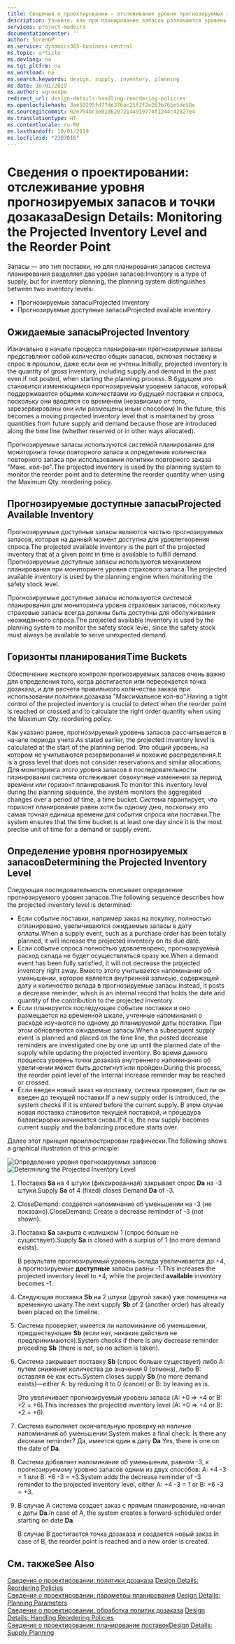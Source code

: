 ```yaml
---
title: Сведения о проектировании — отслеживание уровня прогнозируемых запасов и точки дозаказа | Документация Майкрософт
description: Узнайте, как при планирование запасов различаются уровень прогнозируемых запасов и уровень прогнозируемых доступных запасов.
services: project-madeira
documentationcenter: ''
author: SorenGP
ms.service: dynamics365-business-central
ms.topic: article
ms.devlang: na
ms.tgt_pltfrm: na
ms.workload: na
ms.search.keywords: design, supply, inventory, planning
ms.date: 10/01/2019
ms.author: sgroespe
redirect_url: design-details-handling-reordering-policies
ms.openlocfilehash: 3ae50295fd77de376ac25f2f2e267b765e5de58e
ms.sourcegitcommit: 02e704bc3e01d62072144919774f1244c42827e4
ms.translationtype: HT
ms.contentlocale: ru-RU
ms.lasthandoff: 10/01/2019
ms.locfileid: "2307016"
---
```

# <a name="design-details-monitoring-the-projected-inventory-level-and-the-reorder-point"></a><span data-ttu-id="51fc0-103">Сведения о проектировании: отслеживание уровня прогнозируемых запасов и точки дозаказа</span><span class="sxs-lookup"><span data-stu-id="51fc0-103">Design Details: Monitoring the Projected Inventory Level and the Reorder Point</span></span>
<span data-ttu-id="51fc0-104">Запасы — это тип поставки, но для планирования запасов система планирования разделяет два уровня запасов:</span><span class="sxs-lookup"><span data-stu-id="51fc0-104">Inventory is a type of supply, but for inventory planning, the planning system distinguishes between two inventory levels:</span></span>  

* <span data-ttu-id="51fc0-105">Прогнозируемые запасы</span><span class="sxs-lookup"><span data-stu-id="51fc0-105">Projected inventory</span></span>  
* <span data-ttu-id="51fc0-106">Прогнозируемые доступные запасы</span><span class="sxs-lookup"><span data-stu-id="51fc0-106">Projected available inventory</span></span>  

## <a name="projected-inventory"></a><span data-ttu-id="51fc0-107">Ожидаемые запасы</span><span class="sxs-lookup"><span data-stu-id="51fc0-107">Projected Inventory</span></span>  
<span data-ttu-id="51fc0-108">Изначально в начале процесса планирования прогнозируемые запасы представляют собой количество общих запасов, включая поставку и спрос в прошлом, даже если они не учтены.</span><span class="sxs-lookup"><span data-stu-id="51fc0-108">Initially, projected inventory is the quantity of gross inventory, including supply and demand in the past even if not posted, when starting the planning process.</span></span> <span data-ttu-id="51fc0-109">В будущем это становится изменяющимся прогнозируемым уровнем запасов, который поддерживается общими количествами из будущей поставки и спроса, поскольку они вводятся со временем (независимо от того, зарезервированы они или размещены иным способом).</span><span class="sxs-lookup"><span data-stu-id="51fc0-109">In the future, this becomes a moving projected inventory level that is maintained by gross quantities from future supply and demand because those are introduced along the time line (whether reserved or in other ways allocated).</span></span>  

<span data-ttu-id="51fc0-110">Прогнозируемые запасы используются системой планирования для мониторинга точки повторного запаса и определения количества повторного запаса при использовании политики повторного заказа "Макс. кол-во".</span><span class="sxs-lookup"><span data-stu-id="51fc0-110">The projected inventory is used by the planning system to monitor the reorder point and to determine the reorder quantity when using the Maximum Qty. reordering policy.</span></span>  

## <a name="projected-available-inventory"></a><span data-ttu-id="51fc0-111">Прогнозируемые доступные запасы</span><span class="sxs-lookup"><span data-stu-id="51fc0-111">Projected Available Inventory</span></span>  
<span data-ttu-id="51fc0-112">Прогнозируемые доступные запасы являются частью прогнозируемых запасов, которая на данный момент доступна для удовлетворения спроса.</span><span class="sxs-lookup"><span data-stu-id="51fc0-112">The projected available inventory is the part of the projected inventory that at a given point in time is available to fulfill demand.</span></span> <span data-ttu-id="51fc0-113">Прогнозируемые доступные запасы используются механизмом планирования при мониторинге уровня страхового запаса.</span><span class="sxs-lookup"><span data-stu-id="51fc0-113">The projected available inventory is used by the planning engine when monitoring the safety stock level.</span></span>  

<span data-ttu-id="51fc0-114">Прогнозируемые доступные запасы используются системой планирования для мониторинга уровня страховых запасов, поскольку страховые запасы всегда должны быть доступны для обслуживания неожиданного спроса.</span><span class="sxs-lookup"><span data-stu-id="51fc0-114">The projected available inventory is used by the planning system to monitor the safety stock level, since the safety stock must always be available to serve unexpected demand.</span></span>  

## <a name="time-buckets"></a><span data-ttu-id="51fc0-115">Горизонты планирования</span><span class="sxs-lookup"><span data-stu-id="51fc0-115">Time Buckets</span></span>  
<span data-ttu-id="51fc0-116">Обеспечение жесткого контроля прогнозируемых запасов очень важно для определения того, когда достигается или пересекается точка дозаказа, и для расчета правильного количества заказа при использовании политики дозаказа "Максимальное кол-во".</span><span class="sxs-lookup"><span data-stu-id="51fc0-116">Having a tight control of the projected inventory is crucial to detect when the reorder point is reached or crossed and to calculate the right order quantity when using the Maximum Qty. reordering policy.</span></span>  

<span data-ttu-id="51fc0-117">Как указано ранее, прогнозируемый уровень запасов рассчитывается в начале периода учета.</span><span class="sxs-lookup"><span data-stu-id="51fc0-117">As stated earlier, the projected inventory level is calculated at the start of the planning period.</span></span> <span data-ttu-id="51fc0-118">Это общий уровень, на котором не учитываются резервирования и похожие распределения.</span><span class="sxs-lookup"><span data-stu-id="51fc0-118">It is a gross level that does not consider reservations and similar allocations.</span></span> <span data-ttu-id="51fc0-119">Для мониторинга этого уровня запасов в последовательности планирования система отслеживает совокупные изменения за период времени или горизонт планирования.</span><span class="sxs-lookup"><span data-stu-id="51fc0-119">To monitor this inventory level during the planning sequence, the system monitors the aggregated changes over a period of time, a time bucket.</span></span> <span data-ttu-id="51fc0-120">Система гарантирует, что горизонт планирования равен хотя бы одному дню, поскольку это самая точная единица времени для события спроса или поставки.</span><span class="sxs-lookup"><span data-stu-id="51fc0-120">The system ensures that the time bucket is at least one day since it is the most precise unit of time for a demand or supply event.</span></span>  

## <a name="determining-the-projected-inventory-level"></a><span data-ttu-id="51fc0-121">Определение уровня прогнозируемых запасов</span><span class="sxs-lookup"><span data-stu-id="51fc0-121">Determining the Projected Inventory Level</span></span>  
<span data-ttu-id="51fc0-122">Следующая последовательность описывает определение прогнозируемого уровня запасов.</span><span class="sxs-lookup"><span data-stu-id="51fc0-122">The following sequence describes how the projected inventory level is determined:</span></span>  

* <span data-ttu-id="51fc0-123">Если событие поставки, например заказ на покупку, полностью спланировано, увеличиваются ожидаемые запасы в дату оплаты.</span><span class="sxs-lookup"><span data-stu-id="51fc0-123">When a supply event, such as a purchase order has been totally planned, it will increase the projected inventory on its due date.</span></span>  
* <span data-ttu-id="51fc0-124">Если событие спроса полностью удовлетворено, прогнозируемый расход склада не будет осуществляться сразу же.</span><span class="sxs-lookup"><span data-stu-id="51fc0-124">When a demand event has been fully satisfied, it will not decrease the projected inventory right away.</span></span> <span data-ttu-id="51fc0-125">Вместо этого учитывается напоминание об уменьшении, которое является внутренней записью, содержащей дату и количество вклада в прогнозируемые запасы.</span><span class="sxs-lookup"><span data-stu-id="51fc0-125">Instead, it posts a decrease reminder, which is an internal record that holds the date and quantity of the contribution to the projected inventory.</span></span>  
* <span data-ttu-id="51fc0-126">Если планируется последующее событие поставки и оно размещается на временной шкале, учтенные напоминания о расходе изучаются по одному до планируемой даты поставки. При этом обновляются ожидаемые запасы.</span><span class="sxs-lookup"><span data-stu-id="51fc0-126">When a subsequent supply event is planned and placed on the time line, the posted decrease reminders are investigated one by one up until the planned date of the supply while updating the projected inventory.</span></span> <span data-ttu-id="51fc0-127">Во время данного процесса уровень точки дозаказа внутреннего напоминания об увеличении может быть достигнут или пройден.</span><span class="sxs-lookup"><span data-stu-id="51fc0-127">During this process, the reorder point level of the internal increase reminder may be reached or crossed.</span></span>  
* <span data-ttu-id="51fc0-128">Если введен новый заказ на поставку, система проверяет, был ли он введен до текущей поставки.</span><span class="sxs-lookup"><span data-stu-id="51fc0-128">If a new supply order is introduced, the system checks if it is entered before the current supply.</span></span> <span data-ttu-id="51fc0-129">В этом случае новая поставка становится текущей поставкой, и процедура балансировки начинается снова.</span><span class="sxs-lookup"><span data-stu-id="51fc0-129">If it is, the new supply becomes current supply and the balancing procedure starts over.</span></span>  

<span data-ttu-id="51fc0-130">Далее этот принцип проиллюстрирован графически.</span><span class="sxs-lookup"><span data-stu-id="51fc0-130">The following shows a graphical illustration of this principle:</span></span>  

<span data-ttu-id="51fc0-131">![Определение уровня прогнозируемых запасов](media/nav_app_supply_planning_2_projected_inventory.png "Определение уровня прогнозируемых запасов")</span><span class="sxs-lookup"><span data-stu-id="51fc0-131">![Determining the Projected Inventory Level](media/nav_app_supply_planning_2_projected_inventory.png "Determining the Projected Inventory Level")</span></span>  

1. <span data-ttu-id="51fc0-132">Поставка **Sa** на 4 штуки (фиксированная) закрывает спрос **Da** на -3 штуки.</span><span class="sxs-lookup"><span data-stu-id="51fc0-132">Supply **Sa** of 4 (fixed) closes Demand **Da** of -3.</span></span>  
2. <span data-ttu-id="51fc0-133">CloseDemand: создается напоминание об уменьшении на -3 (не показано).</span><span class="sxs-lookup"><span data-stu-id="51fc0-133">CloseDemand: Create a decrease reminder of -3 (not shown).</span></span>  
3. <span data-ttu-id="51fc0-134">Поставка **Sa** закрыта с излишком 1 (спрос больше не существует).</span><span class="sxs-lookup"><span data-stu-id="51fc0-134">Supply **Sa** is closed with a surplus of 1 (no more demand exists).</span></span>  

     <span data-ttu-id="51fc0-135">В результате прогнозируемый уровень склада увеличивается до +4, а прогнозируемые **доступные** запасы равны -1.</span><span class="sxs-lookup"><span data-stu-id="51fc0-135">This increases the projected inventory level to +4, while the projected **available** inventory becomes -1.</span></span>  

4. <span data-ttu-id="51fc0-136">Следующая поставка **Sb** на 2 штуки (другой заказ) уже помещена на временную шкалу.</span><span class="sxs-lookup"><span data-stu-id="51fc0-136">The next supply **Sb** of 2 (another order) has already been placed on the timeline.</span></span>  
5. <span data-ttu-id="51fc0-137">Система проверяет, имеется ли напоминание об уменьшении, предшествующее **Sb** (если нет, никакие действия не предпринимаются).</span><span class="sxs-lookup"><span data-stu-id="51fc0-137">System checks if there is any decrease reminder preceding **Sb** (there is not, so no action is taken).</span></span>  
6. <span data-ttu-id="51fc0-138">Система закрывает поставку **Sb** (спрос больше существует) либо A: путем снижения количества до значения 0 (отмена), либо B: оставляя ее как есть.</span><span class="sxs-lookup"><span data-stu-id="51fc0-138">System closes supply **Sb** (no more demand exists)—either A: by reducing it to 0 (cancel) or B: by leaving as is.</span></span>  

     <span data-ttu-id="51fc0-139">Это увеличивает прогнозируемый уровень запаса (A: +0 => +4 or B: +2 = +6).</span><span class="sxs-lookup"><span data-stu-id="51fc0-139">This increases the projected inventory level (A: +0 => +4 or B: +2 = +6).</span></span>  

7. <span data-ttu-id="51fc0-140">Система выполняет окончательную проверку на наличие напоминания об уменьшении.</span><span class="sxs-lookup"><span data-stu-id="51fc0-140">System makes a final check: Is there any decrease reminder?</span></span> <span data-ttu-id="51fc0-141">Да, имеется один в дату **Da**.</span><span class="sxs-lookup"><span data-stu-id="51fc0-141">Yes, there is one on the date of **Da**.</span></span>  
8. <span data-ttu-id="51fc0-142">Система добавляет напоминание об уменьшении, равном -3, к прогнозируемому уровню запасов одним из двух способов: A: +4 -3 = 1 или B: +6 -3 = +3.</span><span class="sxs-lookup"><span data-stu-id="51fc0-142">System adds the decrease reminder of -3 reminder to the projected inventory level, either A: +4 -3 = 1 or B: +6 -3 = +3.</span></span>  
9. <span data-ttu-id="51fc0-143">В случае А система создает заказ с прямым планирование, начиная с даты **Da**.</span><span class="sxs-lookup"><span data-stu-id="51fc0-143">In case of A, the system creates a forward-scheduled order starting on date **Da**.</span></span>  

     <span data-ttu-id="51fc0-144">В случае B достигается точка дозаказа и создается новый заказ.</span><span class="sxs-lookup"><span data-stu-id="51fc0-144">In case of B, the reorder point is reached and a new order is created.</span></span>  

## <a name="see-also"></a><span data-ttu-id="51fc0-145">См. также</span><span class="sxs-lookup"><span data-stu-id="51fc0-145">See Also</span></span>  
<span data-ttu-id="51fc0-146">[Сведения о проектировании: политики дозаказа](design-details-reordering-policies.md) </span><span class="sxs-lookup"><span data-stu-id="51fc0-146">[Design Details: Reordering Policies](design-details-reordering-policies.md) </span></span>  
<span data-ttu-id="51fc0-147">[Сведения о проектировании: параметры планирования](design-details-planning-parameters.md) </span><span class="sxs-lookup"><span data-stu-id="51fc0-147">[Design Details: Planning Parameters](design-details-planning-parameters.md) </span></span>  
<span data-ttu-id="51fc0-148">[Сведения о проектировании: обработка политик дозаказа](design-details-handling-reordering-policies.md) </span><span class="sxs-lookup"><span data-stu-id="51fc0-148">[Design Details: Handling Reordering Policies](design-details-handling-reordering-policies.md) </span></span>  
[<span data-ttu-id="51fc0-149">Сведения о проектировании: планирование поставок</span><span class="sxs-lookup"><span data-stu-id="51fc0-149">Design Details: Supply Planning</span></span>](design-details-supply-planning.md)
